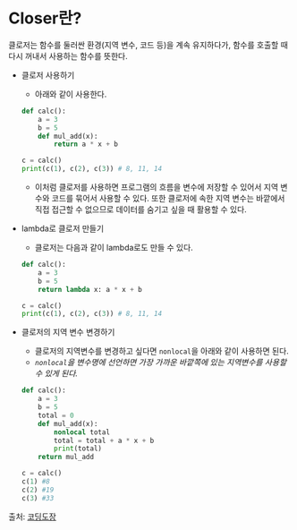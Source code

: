 # Closer란?

클로저는 함수를 둘러싼 환경(지역 변수, 코드 등)을 계속 유지하다가, 함수를 호출할 때 다시 꺼내서 사용하는 함수를 뜻한다.

- 클로저 사용하기

  - 아래와 같이 사용한다.

  ```python
  def calc():
      a = 3
      b = 5
      def mul_add(x):
          return a * x + b
  ```

  ```python
  c = calc()
  print(c(1), c(2), c(3)) # 8, 11, 14
  ```

  - 이처럼 클로저를 사용하면 프로그램의 흐름을 변수에 저장할 수 있어서 지역 변수와 코드를 묶어서 사용할 수 있다. 또한 클로저에 속한 지역 변수는 바깥에서 직접 접근할 수 없으므로 데이터를 숨기고 싶을 때 활용할 수 있다.

- lambda로 클로저 만들기
  - 클로저는 다음과 같이 lambda로도 만들 수 있다.
  ```python
  def calc():
      a = 3
      b = 5
      return lambda x: a * x + b
  ```
  ```python
  c = calc()
  print(c(1), c(2), c(3)) # 8, 11, 14
  ```
- 클로저의 지역 변수 변경하기

  - 클로저의 지역변수를 변경하고 싶다면 `nonlocal`을 아래와 같이 사용하면 된다.
  - _`nonlocal`을 변수명에 선언하면 가장 가까운 바깥쪽에 있는 지역변수를 사용할 수 있게 된다._

  ```python
  def calc():
      a = 3
      b = 5
      total = 0
      def mul_add(x):
          nonlocal total
          total = total + a * x + b
          print(total)
      return mul_add

  c = calc()
  c(1) #8
  c(2) #19
  c(3) #33
  ```

출처: [코딩도장](https://dojang.io/mod/page/view.php?id=2366)
